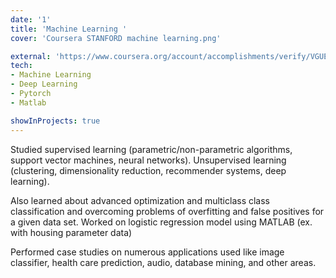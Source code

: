 ```yaml
---
date: '1'
title: 'Machine Learning '
cover: 'Coursera STANFORD machine learning.png'

external: 'https://www.coursera.org/account/accomplishments/verify/VGUEQWR9NXET?utm_source=link&utm_medium=certificate&utm_content=cert_image&utm_campaign=sharing_cta&utm_product=course'
tech:
- Machine Learning
- Deep Learning
- Pytorch
- Matlab

showInProjects: true
---
```


Studied supervised learning (parametric/non-parametric algorithms, support vector machines, neural networks). Unsupervised learning (clustering, dimensionality reduction, recommender systems, deep learning).

Also learned about advanced optimization and multiclass class classification and overcoming problems of overfitting and false positives for a given data set. Worked on logistic regression model using MATLAB (ex. with housing parameter data)

Performed case studies on numerous applications used like image classifier, health care prediction, audio, database mining, and other areas.
